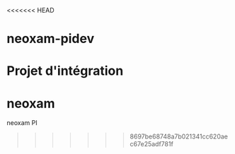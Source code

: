 <<<<<<< HEAD
# neoxam-pidev
Projet d'intégration
=======
# neoxam
neoxam PI

>>>>>>> 8697be68748a7b021341cc620aec67e25adf781f
